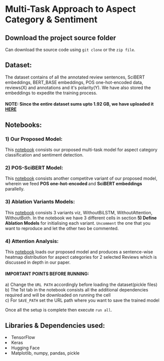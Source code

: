 # Multi-Task Approach to Aspect Category & Sentiment

## Download the project source folder

Can download the source code using `git clone` or the `zip file`.

## Dataset:

The dataset contains of all the annotated review sentences, SciBERT embeddings, BERT_BASE embeddings, POS one-hot-encoded data, reviews(X) and annotations and it's polarity(Y). We have also stored the embeddings to expedite the training process.

#### NOTE: Since the entire dataset sums upto 1.92 GB, we have uploaded it [HERE]([https://drive.google.com/drive/folders/14zw6ucp8cKHeyKxZPwHXu0GvbR0fzukh?usp=sharing](https://drive.google.com/drive/folders/1LihpGHcTZPZQh14mU-YFH5vM-bSmDiQv?usp=share_link))

## Notebooks:

### 1) Our Proposed Model:

This [notebook](https://github.com/meithnav/IIT-multi-task-aspect/blob/main/notebooks/our-model.ipynb) consists our proposed multi-task model for aspect category classification and sentiment detection.

### 2) POS-SciBERT Model:

This [notebook](https://github.com/meithnav/IIT-multi-task-aspect/blob/main/notebooks/pos_scibert_multitask_model.ipynb) consists another competitve variant of our proposed model, wherein we feed <b>POS one-hot-encoded </b> and <b> SciBERT embeddings</b> parallelly.

### 3) Ablation Variants Models:

This [notebook](https://github.com/meithnav/IIT-multi-task-aspect/blob/main/notebooks/ablations.ipynb)
consists 3 variants viz, WithoutBiLSTM, WithoutAttention, WithoutBoth. In the notebook we have 3 different cells in section <b>5) Define Ablation Models</b> for initialising each variant. `Uncomment` the one that you want to reproduce and let the other two be commented.

### 4) Attention Analysis:

This [notebook]((https://github.com/meithnav/IIT-multi-task-aspect/blob/main/notebooks/Attention_Analysis.ipynb)) loads our proposed model and produces a sentence-wise heatmap distribution for aspect categories for 2 selected Reviews which is discussed in depth in our paper.

#### IMPORTANT POINTS BEFORE RUNNING:

a) Change the `URL PATH` accordingly before loading the dataset(pickle files) <br>
b) The 1st tab in the notebook consists all the additional dependencies required and will be downloaded on running the cell <br>
c) For `SAVE_PATH` set the URL path where you want to save the trained model <br>

Once all the setup is complete then execute `run all`.

## Libraries & Dependencies used:

  <li>TensorFlow
  <li>Keras
  <li>Hugging Face
  <li>Matplotlib, numpy, pandas, pickle
